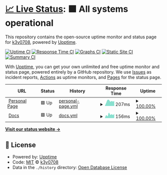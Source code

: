 # [📈 Live Status](https://status.atashfaraz.de): <!--live status--> **🟩 All systems operational**

This repository contains the open-source uptime monitor and status page for [k3y0708](https://status.atashfaraz.de), powered by [Upptime](https://github.com/upptime/upptime).

[![Uptime CI](https://github.com/k3y0708/status/workflows/Uptime%20CI/badge.svg)](https://github.com/k3y0708/status/actions?query=workflow%3A%22Uptime+CI%22)
[![Response Time CI](https://github.com/k3y0708/status/workflows/Response%20Time%20CI/badge.svg)](https://github.com/k3y0708/status/actions?query=workflow%3A%22Response+Time+CI%22)
[![Graphs CI](https://github.com/k3y0708/status/workflows/Graphs%20CI/badge.svg)](https://github.com/k3y0708/status/actions?query=workflow%3A%22Graphs+CI%22)
[![Static Site CI](https://github.com/k3y0708/status/workflows/Static%20Site%20CI/badge.svg)](https://github.com/k3y0708/status/actions?query=workflow%3A%22Static+Site+CI%22)
[![Summary CI](https://github.com/k3y0708/status/workflows/Summary%20CI/badge.svg)](https://github.com/k3y0708/status/actions?query=workflow%3A%22Summary+CI%22)

With [Upptime](https://upptime.js.org), you can get your own unlimited and free uptime monitor and status page, powered entirely by a GitHub repository. We use [Issues](https://github.com/k3y0708/status/issues) as incident reports, [Actions](https://github.com/k3y0708/status/actions) as uptime monitors, and [Pages](https://status.atashfaraz.de) for the status page.

<!--start: status pages-->
<!-- This summary is generated by Upptime (https://github.com/upptime/upptime) -->
<!-- Do not edit this manually, your changes will be overwritten -->
<!-- prettier-ignore -->
| URL | Status | History | Response Time | Uptime |
| --- | ------ | ------- | ------------- | ------ |
| <img alt="" src="https://icons.duckduckgo.com/ip3/atashfaraz.de.ico" height="13"> [Personal Page](https://atashfaraz.de/) | 🟩 Up | [personal-page.yml](https://github.com/k3y0708/status/commits/HEAD/history/personal-page.yml) | <details><summary><img alt="Response time graph" src="./graphs/personal-page/response-time-week.png" height="20"> 207ms</summary><br><a href="https://status.atashfaraz.de/history/personal-page"><img alt="Response time 209" src="https://img.shields.io/endpoint?url=https%3A%2F%2Fraw.githubusercontent.com%2Fk3y0708%2Fstatus%2FHEAD%2Fapi%2Fpersonal-page%2Fresponse-time.json"></a><br><a href="https://status.atashfaraz.de/history/personal-page"><img alt="24-hour response time 232" src="https://img.shields.io/endpoint?url=https%3A%2F%2Fraw.githubusercontent.com%2Fk3y0708%2Fstatus%2FHEAD%2Fapi%2Fpersonal-page%2Fresponse-time-day.json"></a><br><a href="https://status.atashfaraz.de/history/personal-page"><img alt="7-day response time 207" src="https://img.shields.io/endpoint?url=https%3A%2F%2Fraw.githubusercontent.com%2Fk3y0708%2Fstatus%2FHEAD%2Fapi%2Fpersonal-page%2Fresponse-time-week.json"></a><br><a href="https://status.atashfaraz.de/history/personal-page"><img alt="30-day response time 188" src="https://img.shields.io/endpoint?url=https%3A%2F%2Fraw.githubusercontent.com%2Fk3y0708%2Fstatus%2FHEAD%2Fapi%2Fpersonal-page%2Fresponse-time-month.json"></a><br><a href="https://status.atashfaraz.de/history/personal-page"><img alt="1-year response time 209" src="https://img.shields.io/endpoint?url=https%3A%2F%2Fraw.githubusercontent.com%2Fk3y0708%2Fstatus%2FHEAD%2Fapi%2Fpersonal-page%2Fresponse-time-year.json"></a></details> | <details><summary><a href="https://status.atashfaraz.de/history/personal-page">100.00%</a></summary><a href="https://status.atashfaraz.de/history/personal-page"><img alt="All-time uptime 100.00%" src="https://img.shields.io/endpoint?url=https%3A%2F%2Fraw.githubusercontent.com%2Fk3y0708%2Fstatus%2FHEAD%2Fapi%2Fpersonal-page%2Fuptime.json"></a><br><a href="https://status.atashfaraz.de/history/personal-page"><img alt="24-hour uptime 100.00%" src="https://img.shields.io/endpoint?url=https%3A%2F%2Fraw.githubusercontent.com%2Fk3y0708%2Fstatus%2FHEAD%2Fapi%2Fpersonal-page%2Fuptime-day.json"></a><br><a href="https://status.atashfaraz.de/history/personal-page"><img alt="7-day uptime 100.00%" src="https://img.shields.io/endpoint?url=https%3A%2F%2Fraw.githubusercontent.com%2Fk3y0708%2Fstatus%2FHEAD%2Fapi%2Fpersonal-page%2Fuptime-week.json"></a><br><a href="https://status.atashfaraz.de/history/personal-page"><img alt="30-day uptime 100.00%" src="https://img.shields.io/endpoint?url=https%3A%2F%2Fraw.githubusercontent.com%2Fk3y0708%2Fstatus%2FHEAD%2Fapi%2Fpersonal-page%2Fuptime-month.json"></a><br><a href="https://status.atashfaraz.de/history/personal-page"><img alt="1-year uptime 100.00%" src="https://img.shields.io/endpoint?url=https%3A%2F%2Fraw.githubusercontent.com%2Fk3y0708%2Fstatus%2FHEAD%2Fapi%2Fpersonal-page%2Fuptime-year.json"></a></details>
| <img alt="" src="https://icons.duckduckgo.com/ip3/docs.atashfaraz.de.ico" height="13"> [Docs](https://docs.atashfaraz.de/) | 🟩 Up | [docs.yml](https://github.com/k3y0708/status/commits/HEAD/history/docs.yml) | <details><summary><img alt="Response time graph" src="./graphs/docs/response-time-week.png" height="20"> 156ms</summary><br><a href="https://status.atashfaraz.de/history/docs"><img alt="Response time 227" src="https://img.shields.io/endpoint?url=https%3A%2F%2Fraw.githubusercontent.com%2Fk3y0708%2Fstatus%2FHEAD%2Fapi%2Fdocs%2Fresponse-time.json"></a><br><a href="https://status.atashfaraz.de/history/docs"><img alt="24-hour response time 79" src="https://img.shields.io/endpoint?url=https%3A%2F%2Fraw.githubusercontent.com%2Fk3y0708%2Fstatus%2FHEAD%2Fapi%2Fdocs%2Fresponse-time-day.json"></a><br><a href="https://status.atashfaraz.de/history/docs"><img alt="7-day response time 156" src="https://img.shields.io/endpoint?url=https%3A%2F%2Fraw.githubusercontent.com%2Fk3y0708%2Fstatus%2FHEAD%2Fapi%2Fdocs%2Fresponse-time-week.json"></a><br><a href="https://status.atashfaraz.de/history/docs"><img alt="30-day response time 168" src="https://img.shields.io/endpoint?url=https%3A%2F%2Fraw.githubusercontent.com%2Fk3y0708%2Fstatus%2FHEAD%2Fapi%2Fdocs%2Fresponse-time-month.json"></a><br><a href="https://status.atashfaraz.de/history/docs"><img alt="1-year response time 227" src="https://img.shields.io/endpoint?url=https%3A%2F%2Fraw.githubusercontent.com%2Fk3y0708%2Fstatus%2FHEAD%2Fapi%2Fdocs%2Fresponse-time-year.json"></a></details> | <details><summary><a href="https://status.atashfaraz.de/history/docs">100.00%</a></summary><a href="https://status.atashfaraz.de/history/docs"><img alt="All-time uptime 100.00%" src="https://img.shields.io/endpoint?url=https%3A%2F%2Fraw.githubusercontent.com%2Fk3y0708%2Fstatus%2FHEAD%2Fapi%2Fdocs%2Fuptime.json"></a><br><a href="https://status.atashfaraz.de/history/docs"><img alt="24-hour uptime 100.00%" src="https://img.shields.io/endpoint?url=https%3A%2F%2Fraw.githubusercontent.com%2Fk3y0708%2Fstatus%2FHEAD%2Fapi%2Fdocs%2Fuptime-day.json"></a><br><a href="https://status.atashfaraz.de/history/docs"><img alt="7-day uptime 100.00%" src="https://img.shields.io/endpoint?url=https%3A%2F%2Fraw.githubusercontent.com%2Fk3y0708%2Fstatus%2FHEAD%2Fapi%2Fdocs%2Fuptime-week.json"></a><br><a href="https://status.atashfaraz.de/history/docs"><img alt="30-day uptime 100.00%" src="https://img.shields.io/endpoint?url=https%3A%2F%2Fraw.githubusercontent.com%2Fk3y0708%2Fstatus%2FHEAD%2Fapi%2Fdocs%2Fuptime-month.json"></a><br><a href="https://status.atashfaraz.de/history/docs"><img alt="1-year uptime 100.00%" src="https://img.shields.io/endpoint?url=https%3A%2F%2Fraw.githubusercontent.com%2Fk3y0708%2Fstatus%2FHEAD%2Fapi%2Fdocs%2Fuptime-year.json"></a></details>

<!--end: status pages-->

[**Visit our status website →**](https://status.atashfaraz.de)

## 📄 License

- Powered by: [Upptime](https://github.com/upptime/upptime)
- Code: [MIT](./LICENSE) © [k3y0708](https://status.atashfaraz.de)
- Data in the `./history` directory: [Open Database License](https://opendatacommons.org/licenses/odbl/1-0/)

